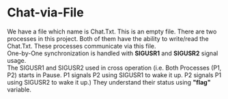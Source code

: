 # Chat-via-File
We have a file which name is Chat.Txt. This is an empty file. There are
two processes in this project. Both of them have the ability to write/read
the Chat.Txt. These processes communicate via this file. <br>
One-by-One synchronization is handled with <b>SIGUSR1</b> and <b>SIGUSR2</b> signal usage. <br>
The SIGUSR1 and SIGUSR2 used in cross operation (i.e. Both Processes (P1, P2)
starts in Pause. P1 signals P2 using SIGUSR1 to wake it up. P2 signals P1 using SIGUSR2
to wake it up.) They understand their status using <b> "flag" </b> variable.
